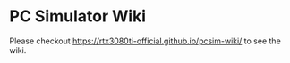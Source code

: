 # PC Simulator Wiki
Please checkout https://rtx3080ti-official.github.io/pcsim-wiki/ to see the wiki.
